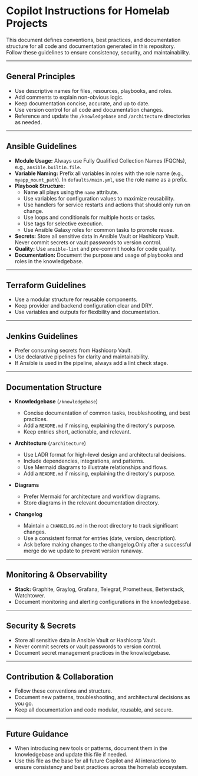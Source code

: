 # Copilot Instructions for Homelab Projects

This document defines conventions, best practices, and documentation structure for all code and documentation generated in this repository.
Follow these guidelines to ensure consistency, security, and maintainability.

---

## General Principles

- Use descriptive names for files, resources, playbooks, and roles.
- Add comments to explain non-obvious logic.
- Keep documentation concise, accurate, and up to date.
- Use version control for all code and documentation changes.
- Reference and update the `/knowledgebase` and `/architecture` directories as needed.

---

## Ansible Guidelines

- **Module Usage:** Always use Fully Qualified Collection Names (FQCNs), e.g., `ansible.builtin.file`.
- **Variable Naming:** Prefix all variables in roles with the role name (e.g., `myapp_mount_path`). In `defaults/main.yml`, use the role name as a prefix.
- **Playbook Structure:**
  - Name all plays using the `name` attribute.
  - Use variables for configuration values to maximize reusability.
  - Use handlers for service restarts and actions that should only run on change.
  - Use loops and conditionals for multiple hosts or tasks.
  - Use tags for selective execution.
  - Use Ansible Galaxy roles for common tasks to promote reuse.
- **Secrets:** Store all sensitive data in Ansible Vault or Hashicorp Vault. Never commit secrets or vault passwords to version control.
- **Quality:** Use `ansible-lint` and pre-commit hooks for code quality.
- **Documentation:** Document the purpose and usage of playbooks and roles in the knowledgebase.

---

## Terraform Guidelines

- Use a modular structure for reusable components.
- Keep provider and backend configuration clear and DRY.
- Use variables and outputs for flexibility and documentation.

---

## Jenkins Guidelines

- Prefer consuming secrets from Hashicorp Vault.
- Use declarative pipelines for clarity and maintainability.
- If Ansible is used in the pipeline, always add a lint check stage.

---

## Documentation Structure

- **Knowledgebase** (`/knowledgebase`)
  - Concise documentation of common tasks, troubleshooting, and best practices.
  - Add a `README.md` if missing, explaining the directory's purpose.
  - Keep entries short, actionable, and relevant.

- **Architecture** (`/architecture`)
  - Use LADR format for high-level design and architectural decisions.
  - Include dependencies, integrations, and patterns.
  - Use Mermaid diagrams to illustrate relationships and flows.
  - Add a `README.md` if missing, explaining the directory's purpose.

- **Diagrams**
  - Prefer Mermaid for architecture and workflow diagrams.
  - Store diagrams in the relevant documentation directory.

- **Changelog**
  - Maintain a `CHANGELOG.md` in the root directory to track significant changes.
  - Use a consistent format for entries (date, version, description).
  - Ask before making changes to the changelog.Only after a successful merge do we update to prevent version runaway.

---

## Monitoring & Observability

- **Stack:** Graphite, Graylog, Grafana, Telegraf, Prometheus, Betterstack, Watchtower.
- Document monitoring and alerting configurations in the knowledgebase.

---

## Security & Secrets

- Store all sensitive data in Ansible Vault or Hashicorp Vault.
- Never commit secrets or vault passwords to version control.
- Document secret management practices in the knowledgebase.

---

## Contribution & Collaboration

- Follow these conventions and structure.
- Document new patterns, troubleshooting, and architectural decisions as you go.
- Keep all documentation and code modular, reusable, and secure.

---

## Future Guidance

- When introducing new tools or patterns, document them in the knowledgebase and update this file if needed.
- Use this file as the base for all future Copilot and AI interactions to ensure consistency and best practices across the homelab ecosystem.
